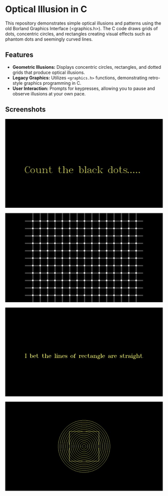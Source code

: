 # Optical Illusion in C
This repository demonstrates simple optical illusions and patterns using the old Borland Graphics Interface (&lt;graphics.h>). The C code draws grids of dots, concentric circles, and rectangles creating visual effects such as phantom dots and seemingly curved lines. 

## Features

- **Geometric Illusions:** Displays concentric circles, rectangles, and dotted grids that produce optical illusions.
- **Legacy Graphics:** Utilizes `<graphics.h>` functions, demonstrating retro-style graphics programming in C.
- **User Interaction:** Prompts for keypresses, allowing you to pause and observe illusions at your own pace.


## Screenshots 

![Picture 1](./screenshots/Picture1.jpg)

![Picture 2](./screenshots/Picture2.jpg)

![Picture 3](./screenshots/Picture3.jpg)

![Picture 4](./screenshots/Picture4.jpg)
